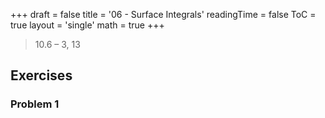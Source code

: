 +++
draft = false
title = '06 - Surface Integrals'
readingTime = false
ToC = true
layout = 'single'
math = true
+++

> 10.6 – 3, 13

## Exercises

### Problem 1

